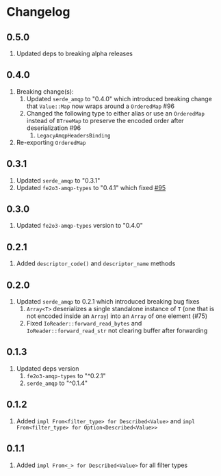 # Changelog

## 0.5.0

1. Updated deps to breaking alpha releases

## 0.4.0

1. Breaking change(s):
   1. Updated `serde_amqp` to "0.4.0" which introduced breaking change that `Value::Map` now wraps around a `OrderedMap` #96
   2. Changed the following type to either alias or use an `OrderedMap` instead of `BTreeMap` to preserve the encoded order after deserialization #96
      1. `LegacyAmqpHeadersBinding`
2. Re-exporting `OrderedMap`

## 0.3.1

1. Updated `serde_amqp` to "0.3.1"
2. Updated `fe2o3-amqp-types` to "0.4.1" which fixed [#95](https://github.com/minghuaw/fe2o3-amqp/issues/95)

## 0.3.0

1. Updated `fe2o3-amqp-types` version to "0.4.0"

## 0.2.1

1. Added `descriptor_code()` and `descriptor_name` methods

## 0.2.0

1. Updated `serde_amqp` to 0.2.1 which introduced breaking bug fixes
   1. `Array<T>` deserializes a single standalone instance of `T` (one that is not encoded inside an `Array`) into an `Array` of one element (#75)
   2. Fixed `IoReader::forward_read_bytes` and `IoReader::forward_read_str` not clearing buffer after forwarding

## 0.1.3

1. Updated deps version
   1. `fe2o3-amqp-types` to "^0.2.1"
   2. `serde_amqp` to "^0.1.4"

## 0.1.2

1. Added `impl From<filter_type> for Described<Value>` and `impl From<filter_type> for Option<Described<Value>>`

## 0.1.1

1. Added `impl From<_> for Described<Value>` for all filter types
